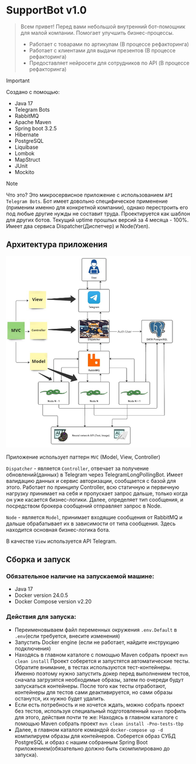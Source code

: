 # SupportBot v1.0
> Всем привет! Перед вами небольшой внутренний бот-помощник для малой компании. Помогает улучшить бизнес-процессы. 
> - Работает с товарами по артикулам (В процессе рефакторинга)
> - Работает с клиентами для выдачи презентов (В процессе рефакторинга)
> - Предоставляет нейросети для сотрудников по API (В процессе рефакторинга)
>


> [!IMPORTANT]
> Создано с помощью:
> - Java 17
> - Telegram Bots
> - RabbitMQ
> - Apache Maven
> - Spring boot 3.2.5
> - Hibernate
> - PostgreSQL
> - Liquibase
> - Lombok 
> - MapStruct
> - JUnit
> - Mockito
> 


> [!NOTE]
> Что это? Это микросервисное приложение с использованием `API Telegram Bots`. Бот имеет довольно специфическое
> применение (применим именно для конкретной компании), однако перестроить его под любые другие нужды не составит
> труда. Проектируется как шаблон для других ботов. Текущий uptime прошлых версий за 4 месяца - 100%. Имеет два 
> сервиса Dispatcher(Диспетчер) и Node(Узел). 
>


## Архитектура приложения


![Архитектура приложения на схеме](/docs/images/architecture.jpg)

 
Приложение использует паттерн `MVC` (Model, View, Controller)

`Dispatcher` - является `Controller`, отвечает за получение обновлений(данных) в Telegram через 
TelegramLongPollingBot. Имеет валидацию данных и сервис авторизации, сообщается с базой для этого. 
Работает по принципу Controller, всю статичную и первичную нагрузку принимает на себя и пропускает запрос дальше, 
только когда он уже касается бизнес-логики. Далее, определяет тип сообщения, и посредством брокера сообщений 
отправляет запрос в Node. 

`Node` - является `Model`, принимает входящие сообщения от RabbitMQ и дальше обрабатывает их в зависимости 
от типа сообщения. Здесь находится основная бизнес-логика бота. 

В качестве `View` используется API Telegram.


## Сборка и запуск

### Обязательное наличие на запускаемой машине:

- Java 17
- Docker version 24.0.5
- Docker Compose version v2.20

### Действия для запуска:

- Переименовываем файл переменных окружения `.env.Default` в `.env`(если требуется, внесите изменения)
- Запустить Docker engine (если не работает, найдите инструкцию подключения)
- Находясь в главном каталоге с помощью Maven собрать проект `mvn clean install`
  Проект соберется и запустятся автоматические тесты. Обратите внимание, в тестах используются тест-контейнеры.
  Именно поэтому нужно запустить докер перед выполнением тестов, сначала загрузятся необходимые образы, затем по
  очереди будут запускаться контейнеры. После того как тесты отработают, контейнеры для тестов сами деактивируется,
  но сами образы останутся, их нужно будет удалить.
- Если есть потребность и не хочется ждать, можно собрать проект без тестов, используя специальный подготовленный
  `maven` профиль для этого, действия почти те же:
  Находясь в главном каталоге с помощью Maven собрать проект `mvn clean install -Pno-tests-tbp`
- Далее, в главном каталоге командой `docker-compose up -d` компилируем образы для контейнеров. Соберется образ СУБД
  PostgreSQL и образ с нашим собранным Spring Boot приложением(обязательно должно быть скомпилировано до запуска).